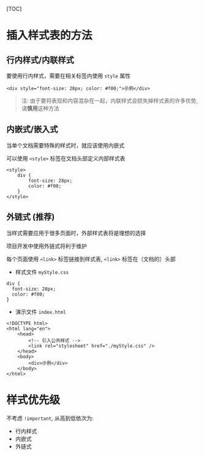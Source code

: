 <!--
 * @Author: shenxh
 * @Date: 2021-12-13 17:06:50
 * @LastEditors: shenxh
 * @LastEditTime: 2021-12-15 11:08:33
 * @Description: CSS 创建
-->

[TOC]

# 插入样式表的方法
## 行内样式/内联样式
要使用行内样式，需要在相关标签内使用 `style` 属性

```
<div style="font-size: 28px; color: #f00;">示例</div>
```

> 注: 由于要将表现和内容混杂在一起，内联样式会损失掉样式表的许多优势, 请**慎用**这种方法

## 内嵌式/嵌入式
当单个文档需要特殊的样式时，就应该使用内嵌式

可以使用 `<style>` 标签在文档头部定义内部样式表

```
<style>
    div {
        font-size: 28px;
        color: #f00;
    }
</style>
```

## 外链式 (推荐)
当样式需要应用于很多页面时，外部样式表将是理想的选择

项目开发中使用外链式将利于维护

每个页面使用 `<link>` 标签链接到样式表, `<link>` 标签在（文档的）头部

+ 样式文件 `myStyle.css`
```
div {
  font-size: 28px;
  color: #f00;
}
```
+ 演示文件 `index.html`
```
<!DOCTYPE html>
<html lang="en">
    <head>
        <!-- 引入公共样式 -->
        <link rel="stylesheet" href="./myStyle.css" />
    </head>
    <body>
        <div>示例</div>
    </body>
</html>

```

# 样式优先级
不考虑 `!important`, 从高到低依次为:
+ 行内样式
+ 内嵌式
+ 外链式

